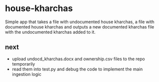 # house-kharchas

Simple app that takes a file with undocumented house kharchas, a file with documented house kharchas and outputs a new documented kharchas file with the undocumented kharchas added to it.

## next
* upload undocd_kharchas.docx and ownership.csv files to the repo temporarily
* read them into test.py and debug the code to implement the main ingestion logic